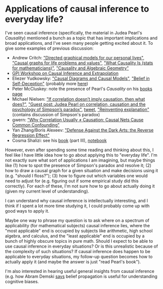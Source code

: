# Applications of causal inference to everyday life?

I've seen causal inference (specifically, the material in Judea Pearl's _Causality_) mentioned a bunch as a topic that has important implications and broad applications, and I've seen many people getting excited about it. To give some examples of previous discussion:

* Andrew Critch: ["Directed graphical models for our personal lives"](http://acritch.com/media/mphd/mphd-2012-02-08-causal-diagrams.pdf), ["Causal graphs for life problems and values"](http://acritch.com/media/mphd/causal-graphs-and-thinking-hats.pdf), ["What Causality Is (stats for mathematicians)"](http://www.acritch.com/media/math/critch-causality-talk-slides.pdf), ["Causality and Algebraic Geometry"](http://www.acritch.com/media/math/critch-slides-causality-and-algebraic-geometry.pdf)
* [GPI Workshop on Causal Inference and Extrapolation](https://globalprioritiesinstitute.org/gpi-workshop-on-causal-inference-and-extrapolation/)
* Eliezer Yudkowsky: ["Causal Diagrams and Causal Models"](https://www.lesswrong.com/posts/hzuSDMx7pd2uxFc5w/causal-diagrams-and-causal-models), ["Belief in Self-Deception"](https://www.lesswrong.com/posts/wP2ymm44kZZwaFPYh/belief-in-self-deception) (probably more [here](https://www.greaterwrong.com/search?q=eliezer+yudkowsky+pearl))
* Peter McCluskey: note the presence of Pearl's _Causality_ on his [books page](http://bayesianinvestor.com/books.html)
* Michael Nielsen: ["If correlation doesn’t imply causation, then what does?"](http://www.michaelnielsen.org/ddi/if-correlation-doesnt-imply-causation-then-what-does/), ["Guest post: Judea Pearl on correlation, causation and the psychology of Simpson’s paradox"](http://www.michaelnielsen.org/ddi/guest-post-judea-pearl-on-correlation-causation-and-the-psychology-of-simpsons-paradox/), [tweet](https://twitter.com/michael_nielsen/status/1050248790958006272), ["Reinventing explanation"](http://michaelnielsen.org/reinventing_explanation/) (contains discussion of Simpson's paradox)
* gwern: ["Why Correlation Usually ≠ Causation: Causal Nets Cause Common Confounding"](https://www.gwern.net/Causality)
* Yan Zhang/Boris Alexeev: ["Defense Against the Dark Arts: the Reverse Regression Effect"](https://concretenonsense.wordpress.com/2013/02/16/defense-against-the-dark-arts-the-reverse-regression-effect/)
* Cosma Shalizi: see his [book](https://www.stat.cmu.edu/~cshalizi/ADAfaEPoV/) (part III), [notebook](http://bactra.org/notebooks/causal-inference.html)

However, even after spending some time reading and thinking about this, I feel like I have little idea how to go about applying this to "everyday life". I'm not exactly sure what sort of applications I am imagining, but maybe things like (1) how to spot the presence of Simpson's paradox and resolve it; (2) how to draw a causal graph for a given situation and make decisions using it (e.g. "should I floss?"); (3) how to figure out which variables one would need to adjust for (e.g. figuring out if some empirical study did this correctly). For each of these, I'm not sure how to go about actually doing it (given my current level of understanding).

I can understand why causal inference is intellectually interesting, and I think if I spent a lot more time studying it, I could probably come up with good ways to apply it.

Maybe one way to phrase my question is to ask where on a spectrum of applicability (for mathematical subjects) causal inference lies, where the "most applicable" end is occupied by subjects like arithmetic, high school algebra, and calculus, and the "least applicable" end is occupied by a bunch of highly obscure topics in pure math. Should I expect to be able to use causal inference in everyday situations? Or is this unrealistic because of the complexity of such situations? If causal inference does happen to be applicable to everyday situations, my follow-up question becomes how to actually apply it (and maybe the answer is just "read Pearl's book").

I'm also interested in hearing useful general insights from causal inference (e.g. how Abram Demski [says](https://www.lesswrong.com/posts/tp4rEtQqRshPavZsr/learn-bayes-nets) belief propagation is useful for understanding cognitive biases.
